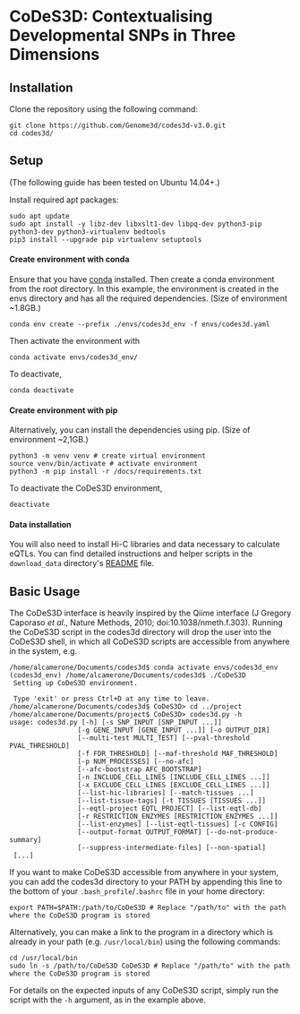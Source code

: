 # CoDeS3D: Contextualising Developmental SNPs in Three Dimensions

## Installation

Clone the repository using the following command:

```
git clone https://github.com/Genome3d/codes3d-v3.0.git
cd codes3d/
```

## Setup
(The following guide has been tested on Ubuntu 14.04+.)

Install required apt packages:
```
sudo apt update
sudo apt install -y libz-dev libxslt1-dev libpq-dev python3-pip python3-dev python3-virtualenv bedtools
pip3 install --upgrade pip virtualenv setuptools
```


#### Create environment with conda
Ensure that you have [conda](https://docs.conda.io/en/latest/) installed. Then create a conda environment from the root directory. In this example, the environment is created in the envs directory and has all the required dependencies. (Size of environment ~1.8GB.)
```
conda env create --prefix ./envs/codes3d_env -f envs/codes3d.yaml
```

Then activate the environment with
```
conda activate envs/codes3d_env/
```
To deactivate,
```
conda deactivate
```

#### Create environment with pip
Alternatively, you can install the dependencies using pip. (Size of environment ~2,1GB.)
```
python3 -m venv venv # create virtual environment
source venv/bin/activate # activate environment
python3 -m pip install -r /docs/requirements.txt
```

To deactivate the CoDeS3D environment,
```
deactivate
```

#### Data installation
You will also need to install Hi-C libraries and data necessary to calculate eQTLs. You can find detailed instructions and helper scripts in the `download_data` directory's [README](download_data/README.md) file.

## Basic Usage

The CoDeS3D interface is heavily inspired by the Qiime interface (J Gregory Caporaso *et al*., Nature Methods, 2010; doi:10.1038/nmeth.f.303). Running the CoDeS3D script in the codes3d directory will drop the user into the CoDeS3D shell, in which all CoDeS3D scripts are accessible from anywhere in the system, e.g.

```
/home/alcamerone/Documents/codes3d$ conda activate envs/codes3d_env
(codes3d_env) /home/alcamerone/Documents/codes3d$ ./CoDeS3D
 Setting up CoDeS3D environment.

 Type 'exit' or press Ctrl+D at any time to leave.
/home/alcamerone/Documents/codes3d$ CoDeS3D> cd ../project
/home/alcamerone/Documents/project$ CoDeS3D> codes3d.py -h
usage: codes3d.py [-h] [-s SNP_INPUT [SNP_INPUT ...]]                    
                 [-g GENE_INPUT [GENE_INPUT ...]] [-o OUTPUT_DIR]    
                 [--multi-test MULTI_TEST] [--pval-threshold PVAL_THRESHOLD]
                 [-f FDR_THRESHOLD] [--maf-threshold MAF_THRESHOLD]       
                 [-p NUM_PROCESSES] [--no-afc]                       
                 [--afc-bootstrap AFC_BOOTSTRAP]                    
                 [-n INCLUDE_CELL_LINES [INCLUDE_CELL_LINES ...]]        
                 [-x EXCLUDE_CELL_LINES [EXCLUDE_CELL_LINES ...]]
                 [--list-hic-libraries] [--match-tissues ...]                                                      
                 [--list-tissue-tags] [-t TISSUES [TISSUES ...]]          
                 [--eqtl-project EQTL_PROJECT] [--list-eqtl-db]            
                 [-r RESTRICTION_ENZYMES [RESTRICTION_ENZYMES ...]]    
                 [--list-enzymes] [--list-eqtl-tissues] [-c CONFIG]      
                 [--output-format OUTPUT_FORMAT] [--do-not-produce-summary]
                 [--suppress-intermediate-files] [--non-spatial]        
 [...]
```

If you want to make CoDeS3D accessible from anywhere in your system, you can add the codes3d directory to your PATH by appending this line to the bottom of your `.bash_profile`/`.bashrc` file in your home directory:

```
export PATH=$PATH:/path/to/CoDeS3D # Replace "/path/to" with the path where the CoDeS3D program is stored
```

Alternatively, you can make a link to the program in a directory which is already in your path (e.g. `/usr/local/bin`) using the following commands:

```
cd /usr/local/bin
sudo ln -s /path/to/CoDeS3D CoDeS3D # Replace "/path/to" with the path where the CoDeS3D program is stored
```

For details on the expected inputs of any CoDeS3D script, simply run the script with the `-h` argument, as in the example above.
